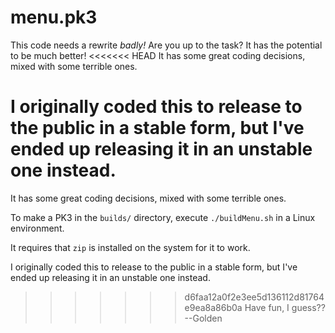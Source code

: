 # menu.pk3

This code needs a rewrite *badly!* Are you up to the task? It has the potential to be much better!
<<<<<<< HEAD
It has some great coding decisions, mixed with some terrible ones.

I originally coded this to release to the public in a stable form, but I've ended up releasing it in an unstable one instead.
=======

It has some great coding decisions, mixed with some terrible ones.


To make a PK3 in the `builds/` directory, execute `./buildMenu.sh` in a Linux environment.

It requires that `zip` is installed on the system for it to work.


I originally coded this to release to the public in a stable form, but I've ended up releasing it in an unstable one instead.

>>>>>>> d6faa12a0f2e3ee5d136112d81764e9ea8a86b0a
Have fun, I guess?? --Golden
